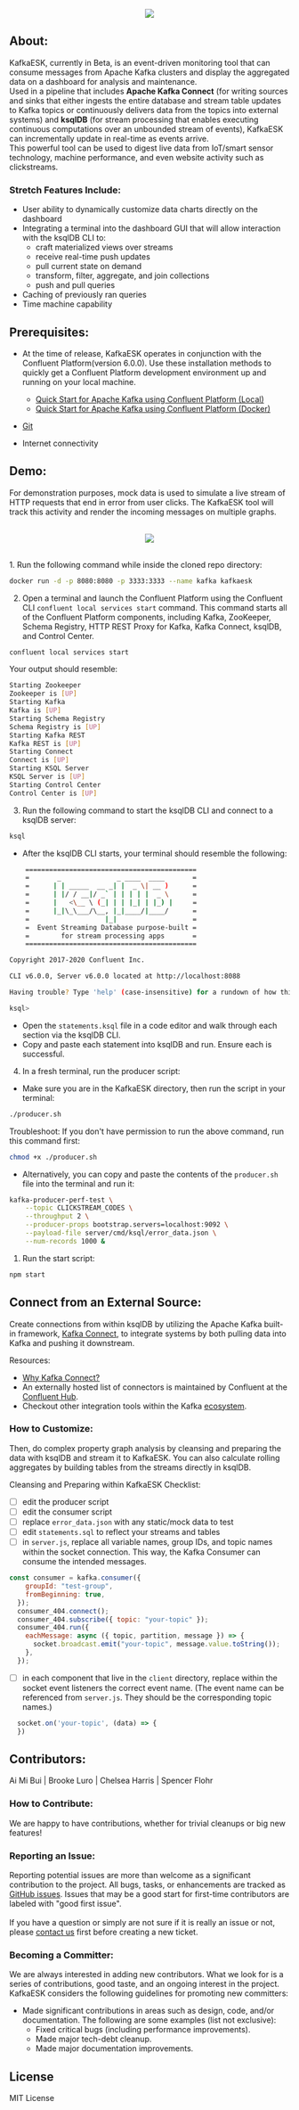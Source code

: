 <center>

![](client/images/kafkaesk-logo-readme.png)

</center>

## **About:**
KafkaESK, currently in Beta, is an event-driven monitoring tool that can consume messages from Apache Kafka clusters and display the aggregated data on a dashboard for analysis and maintenance.<br> Used in a pipeline that includes **Apache Kafka Connect** (for writing sources and sinks that either ingests the entire database and stream table updates to Kafka topics or continuously delivers data from the topics into external systems) and **ksqlDB** (for stream processing that enables executing continuous computations over an unbounded stream of events), KafkaESK can incrementally update in real-time as events arrive.<br> 
This powerful tool can be used to digest live data from IoT/smart sensor technology, machine performance, and even website activity such as clickstreams.
<br>

### Stretch Features Include:
- User ability to dynamically customize data charts directly on the dashboard
- Integrating a terminal into the dashboard GUI that will allow interaction with the ksqlDB CLI to: 
  - craft materialized views over streams 
  - receive real-time push updates 
  - pull current state on demand
  - transform, filter, aggregate, and join collections 
  - push and pull queries
- Caching of previously ran queries
- Time machine capability

## **Prerequisites:**
- At the time of release, KafkaESK operates in conjunction with the Confluent Platform(version 6.0.0). Use these installation methods to quickly get a Confluent Platform development environment up and running on your local machine.

  - [Quick Start for Apache Kafka using Confluent Platform (Local)](https://docs.confluent.io/platform/current/quickstart/ce-quickstart.html#ce-quickstart)
  - [Quick Start for Apache Kafka using Confluent Platform (Docker)](https://docs.confluent.io/platform/current/quickstart/ce-docker-quickstart.html#ce-docker-quickstart)
- [Git](https://git-scm.com/downloads)
- Internet connectivity

## **Demo:**
For demonstration purposes, mock data is used to simulate a live stream of HTTP requests that end in error from user clicks. The KafkaESK tool will track this activity and render the incoming messages on multiple graphs. 
<br>
<br>

<center> 

![](client/images/kafkaESK-demo4.gif)

</center>
<br>
1. Run the following command while inside the cloned repo directory:

```bash
docker run -d -p 8080:8080 -p 3333:3333 --name kafka kafkaesk
```

2. Open a terminal and launch the Confluent Platform using the Confluent CLI `confluent local services start` command. This command starts all of the Confluent Platform components, including Kafka, ZooKeeper, Schema Registry, HTTP REST Proxy for Kafka, Kafka Connect, ksqlDB, and Control Center.

```bash
confluent local services start
```
Your output should resemble:

```bash
Starting Zookeeper
Zookeeper is [UP]
Starting Kafka
Kafka is [UP]
Starting Schema Registry
Schema Registry is [UP]
Starting Kafka REST
Kafka REST is [UP]
Starting Connect
Connect is [UP]
Starting KSQL Server
KSQL Server is [UP]
Starting Control Center
Control Center is [UP]
```
3. Run the following command to start the ksqlDB CLI and connect to a ksqlDB server:
```bash
ksql
```
- After the ksqlDB CLI starts, your terminal should resemble the following:
```bash
    ===========================================
    =       _              _ ____  ____       =
    =      | | _____  __ _| |  _ \| __ )      =
    =      | |/ / __|/ _` | | | | |  _ \      =
    =      |   <\__ \ (_| | | |_| | |_) |     =
    =      |_|\_\___/\__, |_|____/|____/      =
    =                   |_|                   =
    =  Event Streaming Database purpose-built =
    =        for stream processing apps       =
    ===========================================

Copyright 2017-2020 Confluent Inc.

CLI v6.0.0, Server v6.0.0 located at http://localhost:8088

Having trouble? Type 'help' (case-insensitive) for a rundown of how things work!

ksql> 
```
- Open the `statements.ksql` file in a code editor and walk through each section via the ksqlDB CLI. 
- Copy and paste each statement into ksqlDB and run. Ensure each is successful. 

4. In a fresh terminal, run the producer script:
- Make sure you are in the KafkaESK directory, then run the script in your terminal:
```bash
./producer.sh
```
Troubleshoot: If you don't have permission to run the above command, run this command first:
```bash
chmod +x ./producer.sh
```
- Alternatively, you can copy and paste the contents of the `producer.sh` file into the terminal and run it:
```bash
kafka-producer-perf-test \
    --topic CLICKSTREAM_CODES \
    --throughput 2 \
    --producer-props bootstrap.servers=localhost:9092 \
    --payload-file server/cmd/ksql/error_data.json \
    --num-records 1000 &
```
1. Run the start script:
``` bash 
npm start
```

## **Connect from an External Source:**
Create connections from within ksqlDB by utilizing the Apache Kafka built-in framework, [Kafka Connect](https://docs.confluent.io/platform/current/connect/index.html), to integrate systems by both pulling data into Kafka and pushing it downstream.
<br>

Resources:

- [Why Kafka Connect?](https://confluent.buzzsprout.com/186154/1265780-why-kafka-connect-ft-robin-moffatt)
- An externally hosted list of connectors is maintained by Confluent at the [Confluent Hub](https://www.confluent.io/hub/). 
- Checkout other integration tools within the Kafka [ecosystem](https://cwiki.apache.org/confluence/display/KAFKA/Ecosystem).  

### **How to Customize:**
Then, do complex property graph analysis by cleansing and preparing the data with ksqlDB and stream it to KafkaESK. You can also calculate rolling aggregates by building tables from the streams directly in ksqlDB. 
<br>

Cleansing and Preparing within KafkaESK Checklist:
- [ ] edit the producer script 
- [ ] edit the consumer script
- [ ] replace `error_data.json` with any static/mock data to test 
- [ ] edit `statements.sql` to reflect your streams and tables
- [ ] in `server.js`, replace all variable names, group IDs, and topic names within the socket connection. This way, the Kafka Consumer can consume the intended messages.
  
```javascript
const consumer = kafka.consumer({
    groupId: "test-group", 
    fromBeginning: true,
  });
  consumer_404.connect();
  consumer_404.subscribe({ topic: "your-topic" });
  consumer_404.run({
    eachMessage: async ({ topic, partition, message }) => {
      socket.broadcast.emit("your-topic", message.value.toString()); 
    },
  });
```
- [ ] in each component that live in the `client` directory, replace within the socket event listeners the correct event name. (The event name can be referenced from `server.js`. They should be the corresponding topic names.)

```javascript
  socket.on('your-topic', (data) => { 
  })
```

## **Contributors:**

Ai Mi Bui | Brooke Luro | Chelsea Harris | Spencer Flohr

### **How to Contribute:**
We are happy to have contributions, whether for trivial cleanups or big new features!
### Reporting an Issue:
Reporting potential issues are more than welcome as a significant contribution to the project. All bugs, tasks, or enhancements are tracked as [GitHub issues](https://github.com/oslabs-beta/kafkaESK/issues). Issues that may be a good start for first-time contributors are labeled with "good first issue".<br><br>
If you have a question or simply are not sure if it is really an issue or not, please [contact us]() first before creating a new ticket. 
### Becoming a Committer:
We are always interested in adding new contributors. What we look for is a series of contributions, good taste, and an ongoing interest in the project. KafkaESK considers the following guidelines for promoting new committers:
- Made significant contributions in areas such as design, code, and/or documentation. The following are some examples (list not exclusive):
  - Fixed critical bugs (including performance improvements).
  - Made major tech-debt cleanup.
  - Made major documentation improvements.

## License
MIT License
